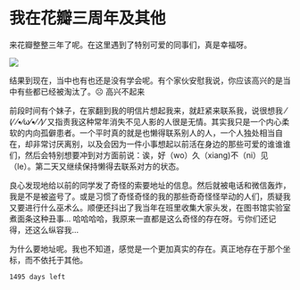 # 我在花瓣三周年及其他
来花瓣整整三年了呢。在这里遇到了特别可爱的同事们，真是幸福呀。

![][image-1]

结果到现在，当中也有也还是没有学会呢。有个家伙安慰我说，你应该高兴的是当中有些都已经被淘汰了。☹️ 高兴不起来

前段时间有个妹子，在家翻到我的明信片想起我来，就赶紧来联系我，说很想我 ⁄(⁄ ⁄•⁄ω⁄•⁄ ⁄)⁄ 又指责我这种常年消失不见人影的人很是无情。其实我只是一个内心柔软的内向孤僻患者。一个平时真的就是也懒得联系别人的人，一个人独处相当自在，却非常讨厌离别，以及会因为一件小事想起以前活在身边的那些可爱的谁谁谁们，然后会特别想要冲到对方面前说：诶，好（wo）久（xiang)不（ni）见（le）。第二天又继续保持懒得去联系对方的状态。

良心发现地给以前的同学发了奇怪的索要地址的信息。然后就被电话和微信轰炸，我是不是被盗号了。或是习惯了奇怪奇怪的我的那些奇奇怪怪举动的人们，质疑我又要进行什么巫术么。顺便还抖出了我当年在班里收集大家头发，在图书馆实验室煮面条这种丑事... 哈哈哈哈，我原来一直都是这么奇怪的存在呀。亏你们还记得，还这么纵容我...

为什么要地址呢。我也不知道，感觉是一个更加真实的存在。真正地存在于那个坐标，而不依托于其他。


`1495 days left`


[image-1]:	/media/14829973527331.jpg